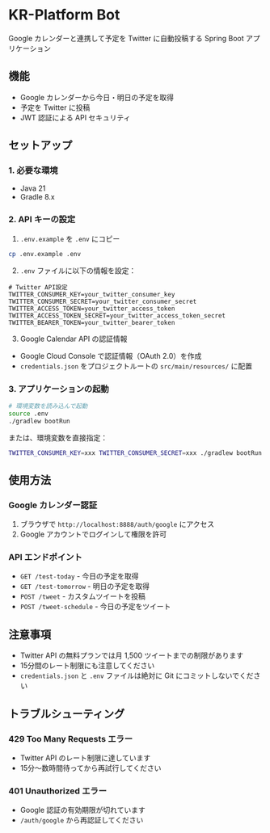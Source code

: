 # KR-Platform Bot

Google カレンダーと連携して予定を Twitter に自動投稿する Spring Boot アプリケーション

## 機能

- Google カレンダーから今日・明日の予定を取得
- 予定を Twitter に投稿
- JWT 認証による API セキュリティ

## セットアップ

### 1. 必要な環境

- Java 21
- Gradle 8.x

### 2. API キーの設定

1. `.env.example` を `.env` にコピー
```bash
cp .env.example .env
```

2. `.env` ファイルに以下の情報を設定：
```
# Twitter API設定
TWITTER_CONSUMER_KEY=your_twitter_consumer_key
TWITTER_CONSUMER_SECRET=your_twitter_consumer_secret
TWITTER_ACCESS_TOKEN=your_twitter_access_token
TWITTER_ACCESS_TOKEN_SECRET=your_twitter_access_token_secret
TWITTER_BEARER_TOKEN=your_twitter_bearer_token
```

3. Google Calendar API の認証情報
- Google Cloud Console で認証情報（OAuth 2.0）を作成
- `credentials.json` をプロジェクトルートの `src/main/resources/` に配置

### 3. アプリケーションの起動

```bash
# 環境変数を読み込んで起動
source .env
./gradlew bootRun
```

または、環境変数を直接指定：
```bash
TWITTER_CONSUMER_KEY=xxx TWITTER_CONSUMER_SECRET=xxx ./gradlew bootRun
```

## 使用方法

### Google カレンダー認証
1. ブラウザで `http://localhost:8888/auth/google` にアクセス
2. Google アカウントでログインして権限を許可

### API エンドポイント

- `GET /test-today` - 今日の予定を取得
- `GET /test-tomorrow` - 明日の予定を取得
- `POST /tweet` - カスタムツイートを投稿
- `POST /tweet-schedule` - 今日の予定をツイート

## 注意事項

- Twitter API の無料プランでは月 1,500 ツイートまでの制限があります
- 15分間のレート制限にも注意してください
- `credentials.json` と `.env` ファイルは絶対に Git にコミットしないでください

## トラブルシューティング

### 429 Too Many Requests エラー
- Twitter API のレート制限に達しています
- 15分〜数時間待ってから再試行してください

### 401 Unauthorized エラー
- Google 認証の有効期限が切れています
- `/auth/google` から再認証してください